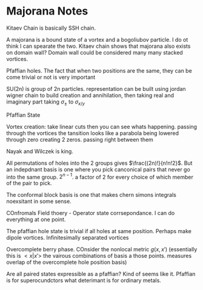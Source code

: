 Majorana Notes
==============

Kitaev Chain is basically SSH chain.

A majorana is a bound state of a vortex and a bogoliubov particle. I do
ot think I can spearate the two. Kitaev chain shows that majorana also
exists on domain wall? Domain wall could be considered many many stacked
vortices.

Pfaffian holes. The fact that when two positions are the same, they can
be come trivial or not is very important

SU(2n) is group of 2n particles. representation can be built using
jordan wigner chain to build creation and annihilation, then taking real
and imaginary part taking $\sigma_{\pm}$ to $\sigma_{x/y}$

Pfaffian State

Vortex creation: take linear cuts then you can see whats happening.
passing through the vortices the tansition looks like a parabola being
lowered through zero creating 2 zeros. passing right between them

Nayak and Wilczek is king.

All permutations of holes into the 2 groups gives $\frac{(2n)!}{n!n!2}$.
But an indepdnant basis is one where you pick canconical pairs that
never go into the same group. $2^{n-1}$. a factor of 2 for every choice
of which member of the pair to pick.

The conformal block basis is one that makes chern simons integrals
noexsitant in some sense.

COnfromals Field thoery - Operator state corrsepondance. I can do
everything at one point.

The pfaffian hole state is trivial if all holes at same position.
Perhaps make dipole vortices. Infinitesimally separated vortices

Overcomplete berry phase. COnsider the nonlocal metric $g(x,x')$
(essentially this is $<x|x'>$ the vairous combinations of basis a those
points. measures overlap of the overcomplete hole position basis)

Are all paired states expressible as a pfaffian? Kind of seems like it.
Pfaffian is for superocundctors what deterimant is for ordinary metals.

